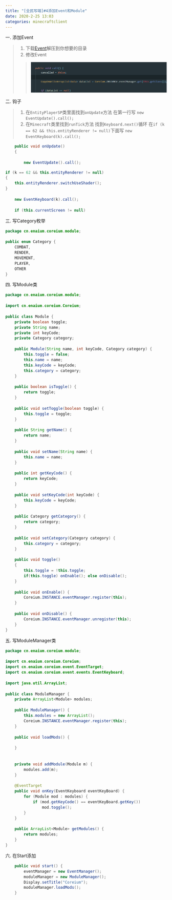 ```yaml
---
title: "[全民写端]#4添加Event和Module"
date: 2020-2-25 13:03
categories: minecraftclient
---
```



一. 添加Event
> 1. 下载[Event](/assets/minecraftclient/event.zip)解压到你想要的目录
> 2. 修改Event
>> ![4-1](/assets/minecraftclient/4-1.png)

二. 钩子

> 1. 在`EntityPlayerSP`类里面找到`onUpdate`方法 在第一行写 `new EventUpdate().call();`
> 2. 在`Minecraft`类里找到`runTick`方法 找到`Keyboard.next()`循环 在`if (k == 62 && this.entityRenderer != null)`下面写 `new EventKeyboard(k).call();`

```java
    public void onUpdate()
    {

        new EventUpdate().call();
```

```java
if (k == 62 && this.entityRenderer != null)
{
    this.entityRenderer.switchUseShader();
}

    new EventKeyboard(k).call();

    if (this.currentScreen != null)
```

三. 写Category枚举
```java
package cn.enaium.coreium.module;

public enum Category {
    COMBAT,
    RENDER,
    MOVEMENT,
    PLAYER,
    OTHER
}
```

四. 写Module类
```java
package cn.enaium.coreium.module;

import cn.enaium.coreium.Coreium;

public class Module {
    private boolean toggle;
    private String name;
    private int keyCode;
    private Category category;

    public Module(String name, int keyCode, Category category) {
        this.toggle = false;
        this.name = name;
        this.keyCode = keyCode;
        this.category = category;
    }

    public boolean isToggle() {
        return toggle;
    }

    public void setToggle(boolean toggle) {
        this.toggle = toggle;
    }

    public String getName() {
        return name;
    }

    public void setName(String name) {
        this.name = name;
    }

    public int getKeyCode() {
        return keyCode;
    }

    public void setKeyCode(int keyCode) {
        this.keyCode = keyCode;
    }

    public Category getCategory() {
        return category;
    }

    public void setCategory(Category category) {
        this.category = category;
    }

    public void toggle()
    {
        this.toggle = !this.toggle;
        if(this.toggle) onEnable(); else onDisable();
    }

    public void onEnable() {
        Coreium.INSTANCE.eventManager.register(this);
    }

    public void onDisable() {
        Coreium.INSTANCE.eventManager.unregister(this);
    }
}
```

五. 写ModuleManager类
```java
package cn.enaium.coreium.module;

import cn.enaium.coreium.Coreium;
import cn.enaium.coreium.event.EventTarget;
import cn.enaium.coreium.event.events.EventKeyboard;

import java.util.ArrayList;

public class ModuleManager {
    private ArrayList<Module> modules;

    public ModuleManager() {
        this.modules = new ArrayList();
        Coreium.INSTANCE.eventManager.register(this);
    }

    public void loadMods() {

    }


    private void addModule(Module m) {
        modules.add(m);
    }

    @EventTarget
    public void onKey(EventKeyboard eventKeyBoard) {
        for (Module mod : modules) {
            if (mod.getKeyCode() == eventKeyBoard.getKey())
                mod.toggle();
        }
    }

    public ArrayList<Module> getModules() {
        return modules;
    }
}
```

六. 在Start添加
```java
    public void start() {
        eventManager = new EventManager();
        moduleManager = new ModuleManager();
        Display.setTitle("Coreium");
        moduleManager.loadMods();
    }
```

